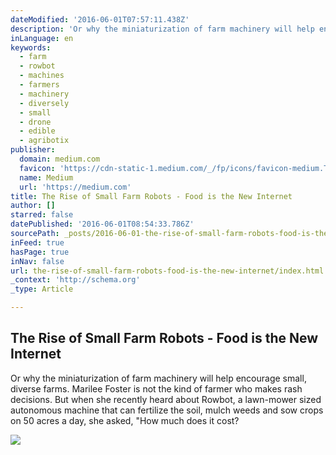 ```yaml
---
dateModified: '2016-06-01T07:57:11.438Z'
description: 'Or why the miniaturization of farm machinery will help encourage small, diverse farms. Marilee Foster is not the kind of farmer who makes rash decisions. But when she recently heard about Rowbot, a lawn-mower sized autonomous machine that can fertilize the soil, mulch weeds and sow crops on 50 acres a day, she asked, "How much does it cost?'
inLanguage: en
keywords:
  - farm
  - rowbot
  - machines
  - farmers
  - machinery
  - diversely
  - small
  - drone
  - edible
  - agribotix
publisher:
  domain: medium.com
  favicon: 'https://cdn-static-1.medium.com/_/fp/icons/favicon-medium.TAS6uQ-Y7kcKgi0xjcYHXw.ico'
  name: Medium
  url: 'https://medium.com'
title: The Rise of Small Farm Robots - Food is the New Internet
author: []
starred: false
datePublished: '2016-06-01T08:54:33.786Z'
sourcePath: _posts/2016-06-01-the-rise-of-small-farm-robots-food-is-the-new-internet.md
inFeed: true
hasPage: true
inNav: false
url: the-rise-of-small-farm-robots-food-is-the-new-internet/index.html
_context: 'http://schema.org'
_type: Article

---
```

<article style=""><h1>The Rise of Small Farm Robots - Food is the New Internet</h1><p>Or why the miniaturization of farm machinery will help encourage small, diverse farms. Marilee Foster is not the kind of farmer who makes rash decisions. But when she recently heard about Rowbot, a lawn-mower sized autonomous machine that can fertilize the soil, mulch weeds and sow crops on 50 acres a day, she asked, "How much does it cost?</p><img src="https://cdn-images-1.medium.com/max/1200/1*BRh0wZsQk_i-Uy6jHUoNZQ.jpeg" /></article>